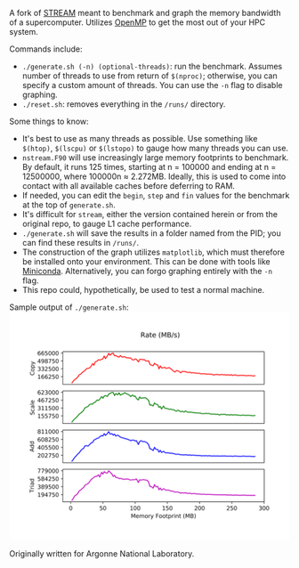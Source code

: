 A fork of [STREAM](https://github.com/jeffhammond/STREAM) meant to benchmark and graph the memory bandwidth of a supercomputer. Utilizes [OpenMP](https://www.openmp.org/) to get the most out of your HPC system.

Commands include:
* `./generate.sh (-n) (optional-threads)`: run the benchmark. Assumes number of threads to use from return of `$(nproc)`; otherwise, you can specify a custom amount of threads. You can use the `-n` flag to disable graphing.
* `./reset.sh`: removes everything in the `/runs/` directory.

Some things to know:
* It's best to use as many threads as possible. Use something like `$(htop)`, `$(lscpu)` or `$(lstopo)` to gauge how many threads you can use.
* `nstream.F90` will use increasingly large memory footprints to benchmark. By default, it runs 125 times, starting at n = 100000 and ending at n = 12500000, where 100000n ≈ 2.272MB. Ideally, this is used to come into contact with all available caches before deferring to RAM. 
* If needed, you can edit the `begin`, `step` and `fin` values for the benchmark at the top of `generate.sh`.
* It's difficult for `stream`, either the version contained herein or from the original repo, to gauge L1 cache performance.
* `./generate.sh` will save the results in a folder named from the PID; you can find these results in `/runs/`.
* The construction of the graph utilizes `matplotlib`, which must therefore be installed onto your environment. This can be done with tools like [Miniconda](https://docs.conda.io/en/latest/miniconda.html). Alternatively, you can forgo graphing entirely with the `-n` flag.
* This repo could, hypothetically, be used to test a normal machine.

Sample output of `./generate.sh`:
![Sample Image](https://raw.githubusercontent.com/agforero/nSTREAM/master/sample.png)

Originally written for Argonne National Laboratory.
